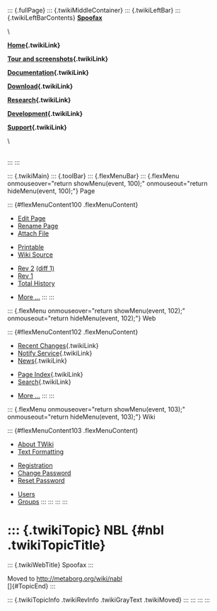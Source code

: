 ::: {.fullPage}
::: {.twikiMiddleContainer}
::: {.twikiLeftBar}
::: {.twikiLeftBarContents}
**[Spoofax](http://www.program-transformation.org/view/Spoofax/WebHome)**

\

**[Home](WebHome){.twikiLink}**

**[Tour and screenshots](Tour){.twikiLink}**

**[Documentation](Documentation){.twikiLink}**

**[Download](Download){.twikiLink}**

**[Research](Research){.twikiLink}**

**[Development](Development){.twikiLink}**

**[Support](Support){.twikiLink}**

\

\
:::
:::

::: {.twikiMain}
::: {.toolBar}
::: {.flexMenuBar}
::: {.flexMenu onmouseover="return showMenu(event, 100);" onmouseout="return hideMenu(event, 100);"}
Page

::: {#flexMenuContent100 .flexMenuContent}
-   [Edit
    Page](http://www.program-transformation.org/edit/Spoofax/NBL?t=1536826262)
-   [Rename
    Page](http://www.program-transformation.org/rename/Spoofax/NBL)
-   [Attach
    File](http://www.program-transformation.org/attach/Spoofax/NBL)

<!-- -->

-   [Printable](http://www.program-transformation.org/view/Spoofax/NBL?skin=print.pattern)
-   [Wiki
    Source](http://www.program-transformation.org/view/Spoofax/NBL?skin=text&raw=on&contenttype=text/plain)

<!-- -->

-   [Rev
    2](http://www.program-transformation.org/view/Spoofax/NBL?rev=1.2)
    [(diff 1)](http://www.program-transformation.org/rdiff/Spoofax/NBL?rev1=1.2&rev2=1.1)
-   [Rev
    1](http://www.program-transformation.org/view/Spoofax/NBL?rev=1.1)
-   [Total
    History](http://www.program-transformation.org/rdiff/Spoofax/NBL)

<!-- -->

-   [More
    \...](http://www.program-transformation.org/oops/Spoofax/NBL?template=oopsmore&param1=1.2&param2=1.2)
:::
:::

::: {.flexMenu onmouseover="return showMenu(event, 102);" onmouseout="return hideMenu(event, 102);"}
Web

::: {#flexMenuContent102 .flexMenuContent}
-   [Recent Changes](WebChanges){.twikiLink}
-   [Notify Service](WebNotify){.twikiLink}
-   [News](WebNews){.twikiLink}

<!-- -->

-   [Page Index](WebIndex){.twikiLink}
-   [Search](WebSearch){.twikiLink}

<!-- -->

-   [More
    \...](http://www.program-transformation.org/oops/Spoofax/NBL?template=oopsmore&param1=1.2&param2=1.2)
:::
:::

::: {.flexMenu onmouseover="return showMenu(event, 103);" onmouseout="return hideMenu(event, 103);"}
Wiki

::: {#flexMenuContent103 .flexMenuContent}
-   [About
    TWiki](http://www.program-transformation.org/view/TWiki/WebHome)
-   [Text
    Formatting](http://www.program-transformation.org/view/TWiki/TextFormattingRules)

<!-- -->

-   [Registration](http://www.program-transformation.org/view/TWiki/TWikiRegistration)
-   [Change
    Password](http://www.program-transformation.org/view/TWiki/ChangePassword)
-   [Reset
    Password](http://www.program-transformation.org/view/TWiki/ResetPassword)

<!-- -->

-   [Users](http://www.program-transformation.org/view/Main/TWikiUsers)
-   [Groups](http://www.program-transformation.org/view/Main/TWikiGroups)
:::
:::
:::
:::

::: {.twikiTopic}
NBL {#nbl .twikiTopicTitle}
===

::: {.twikiWebTitle}
Spoofax
:::

Moved to <http://metaborg.org/wiki/nabl>\
[]{#TopicEnd}
:::

::: {.twikiTopicInfo .twikiRevInfo .twikiGrayText .twikiMoved}
:::
:::
:::
:::
